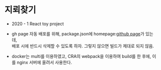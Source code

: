 # 지뢰찾기

- 2020 - 1 React toy project

- gh page 자동 배포를 위해, package.json에 homepage:[github page](https://euidong.github.io/mine-front)가 있는데, <br>
배포 시에 반드시 삭제할 수 있도록 하자. 그렇지 않으면 빌드가 제대로 되지 않음.

- docker는 multi를 이용하였고, CRA의 webpack을 이용하여 build를 한 후에, 이를 nginx 서버에 올려서 사용한다. 
